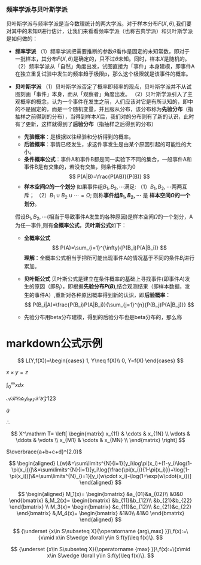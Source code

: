 ### **频率学派与贝叶斯学派**
贝叶斯学派与频率学派是当今数理统计的两大学派。对于样本分布$F(X,\theta)$,我们要对其中的未知$\theta$进行估计，让我们来看看频率学派（也称古典学派）和贝叶斯学派是如何做的：
-  **频率学派**
    （1）频率学派把需要推断的参数$\theta$看作是固定的未知常数，即对于一批样本，其分布$F(X,\theta)$是确定的，只不过$\theta$未知。同时，样本$X$是随机的。
    （2）频率学派从「自然」角度出发，试图直接为「事件」本身建模，即事件A在独立重复试验中发生的频率趋于极限p，那么这个极限就是该事件的概率。
- **贝叶斯学派**
    （1）贝叶斯学派否定了概率即频率的观点，贝叶斯学派并不从试图刻画「事件」本身，而从「观察者」角度出发。
    （2）贝叶斯学派引入了主观概率的概念，认为一个事件在发生之前，人们应该对它是有所认知的，即中的不是固定的，而是一个随机变量，并且服从分布，该分布称为**先验分布**（指抽样之前得到的分布），当得到样本$X$后，我们对的分布则有了新的认识，此时有了更新，这样就得到了**后验分布**（指抽样之后得到的分布）
    - **先验概率**：是根据以往经验和分析得到的概率。
    - **后验概率**：事情已经发生，求这件事发生是由某个原因引起的可能性的大小。
    - **条件概率公式**：事件A和事件B都是同一实验下不同的集合，一般事件A和事件B是有交集的，若没有交集，则条件概率为0
    $$
    P(A|B)=\frac{P(AB)}{P(B)}
    $$
    - **样本空间$\Omega$的一个划分**
    如果事件组$B_1,B_2,\cdots$满足:
    （1）$B_1,B_2,\cdots$两两互斥；
    （2）$B_1\cup B_2\cup\cdots =\Omega$;
    则称**事件组$B_1,B_2,\cdots$** 是 **样本空间$\Omega$的一个划分**。

    假设$B_1,B_2,\cdots$(相当于导致事件A发生的各种原因)是样本空间$\Omega$的一个划分，A为任一事件,则有**全概率公式**，**贝叶斯公式**如下：
    - **全概率公式**
    $$
    P(A)=\sum_{i=1}^{\infty}{P(B_i)P(A|B_i)}
    $$
    **理解**：全概率公式相当于把所可能出现事件A的情况基于不同的条件$B_i$进行累加。
    - **贝叶斯公式**
    贝叶斯公式是建立在条件概率的基础上寻找事件(即事件$A$)发生的原因（即$B_i$），即根据**先验分布$P(B)$**,结合观测结果（即样本数据，发生的事件A）,重新对各种原因概率得到新的认识，即**后验概率**：
    $$
    P(B_i|A)=\frac{P(B_i)P(A|B_i)}{\sum_{j=1}^{n}{P(B_j)P(A|B_j)}}
    $$

  - 先验分布用beta分布建模，得到的后验分布也是beta分布的，那么称

# markdown公式示例

  $$
  L(Y,f(X))=\begin{cases}
  1, Y\neq f(X)\\
  0, Y=f(X)
  \end{cases}
  $$

  $x \times y=z$

  $\int^{\infty}_{0}{xdx}$

  $\mathcal {ABCdefxyzXYZ123}$

  $\grave{a}$

  $\therefore$

  $$
  X^\mathrm T=
\left[
\begin{matrix}
 x_{11} & \cdots & x_{1N} \\
 \vdots & \ddots & \vdots \\
 x_{M1} & \cdots & x_{MN} \\
\end{matrix}
\right]
  $$

$\overbrace{a+b+c+d}^{2.0}$

  $$ \begin{aligned} L(w)&=\sum\limits^{N}{i=1}[y_i\log\pi(x_i)+(1-y_i)\log(1-\pi(x_i))]\&=\sum\limits^{N}{i=1}[y_i\log{\frac{\pi(x_i)}{1-\pi(x_i)}}+\log(1-\pi(x_i))]\&=\sum\limits^{N}_{i=1}[y_i(w\cdot x_i)-\log(1+\exp(w\cdot{x_i})] \end{aligned} $$

  $$
  \begin{aligned}
  M_1(x)=
  \begin{bmatrix}
  &a_{01}&a_{02}\\
  &0&0
  \end{bmatrix}
  &,M_2(x)=
  \begin{bmatrix}
  &b_{11}&b_{12}\\
  &b_{21}&b_{22}
  \end{bmatrix}
  \\
  M_3(x)=
  \begin{bmatrix}
  &c_{11}&c_{12}\\
  &c_{21}&c_{22}
  \end{bmatrix}
  &,M_4(x)=
  \begin{bmatrix}
  &1&0\\
  &1&0
  \end{bmatrix}
  \end{aligned}
  $$

  $$
{\underset {x\in S\subseteq X}{\operatorname {arg\,max} }}\,f(x):=\{x\mid x\in S\wedge \forall y\in S:f(y)\leq f(x)\}.
$$

$$
{\underset {x\in S\subseteq X}{\operatorname {max} }}\,f(x):=\{x\mid x\in S\wedge \forall y\in S:f(y)\leq f(x)\}.
$$
